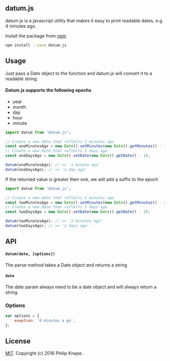 ## datum.js

datum.js is a javascript utility that makes it easy to print readable dates, e.g. 4 minutes ago.

Install the package from [npm](https://npmjs.com/release)

```bash
npm install --save datum.js
```

## Usage

Just pass a Date object to the function and datum.js will convert it to a readable string.

#### Datum.js supports the following epochs
* year
* month
* day
* hour
* minute

```js
import datum from 'datum.js';

// Create a new date that reflects 2 minutes ago
const oneMinutesAgo = new Date().setMinutes(new Date().getMinutes() - 1);
// Create a new date that reflects 5 days ago
const oneDaysAgo = new Date().setDate(new Date().getDate() - 1);

datum(oneMinutesAgo); // => '1 minute ago'
datum(oneDaysAgo); // => '1 day ago'
```

If the returned value is greater then one, we will add a suffix to the epoch

```js
import datum from 'datum.js';

// Create a new date that reflects 2 minutes ago
const twoMinutesAgo = new Date().setMinutes(new Date().getMinutes() - 2);
// Create a new date that reflects 5 days ago
const twoDaysAgo = new Date().setDate(new Date().getDate() - 2);

datum(twoMinutesAgo); // => '2 minutes ago'
datum(twoDaysAgo); // => '2 days ago'
```

## API

#### `datum(date, [options])`

The parse method takes a Date object and returns a string

#### `date`
The date param always need to be a date object and will always return a string.

### Options
```javascript
var options = {
    exeption: '0 minutes a go',
};
```

## License

[MIT](LICENSE). Copyright (c) 2016 Philip Knape.
